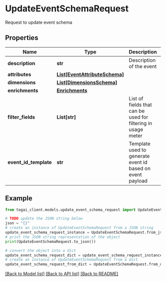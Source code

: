 # UpdateEventSchemaRequest

Request to update event schema

## Properties

Name | Type | Description | Notes
------------ | ------------- | ------------- | -------------
**description** | **str** | Description of the event | [optional] 
**attributes** | [**List[EventAttributeSchema]**](EventAttributeSchema.md) |  | [optional] 
**dimensions** | [**List[DimensionsSchema]**](DimensionsSchema.md) |  | [optional] 
**enrichments** | [**Enrichments**](Enrichments.md) |  | [optional] 
**filter_fields** | **List[str]** | List of fields that can be used for filtering in usage meter | [optional] 
**event_id_template** | **str** | Template used to generate event id based on event payload | [optional] 

## Example

```python
from togai_client.models.update_event_schema_request import UpdateEventSchemaRequest

# TODO update the JSON string below
json = "{}"
# create an instance of UpdateEventSchemaRequest from a JSON string
update_event_schema_request_instance = UpdateEventSchemaRequest.from_json(json)
# print the JSON string representation of the object
print(UpdateEventSchemaRequest.to_json())

# convert the object into a dict
update_event_schema_request_dict = update_event_schema_request_instance.to_dict()
# create an instance of UpdateEventSchemaRequest from a dict
update_event_schema_request_from_dict = UpdateEventSchemaRequest.from_dict(update_event_schema_request_dict)
```
[[Back to Model list]](../README.md#documentation-for-models) [[Back to API list]](../README.md#documentation-for-api-endpoints) [[Back to README]](../README.md)


